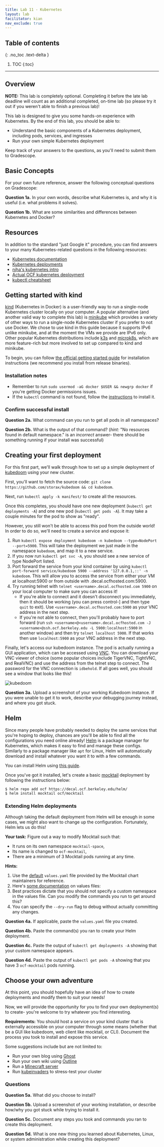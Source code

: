 ```yaml
---
title: Lab 11 - Kubernetes
layout: lab
facilitator: kian
nav_exclude: true
---
```


## Table of contents
{: .no_toc .text-delta }

1. TOC
{:toc}
---

## Overview

**NOTE:** This lab is completely optional. Completing it before the late lab
deadline will count as an additional completed, on-time lab (so please try it out
if you weren't able to finish a previous lab)!

This lab is designed to give you some hands-on experience with Kubernetes. By the end of this lab, you should be able to:

* Understand the basic components of a Kubernetes deployment, including pods, services, and ingresses
* Run your own simple Kubernetes deployment

Keep track of your answers to the questions, as you'll need to submit them to Gradescope.


## Basic Concepts
For your own future reference, answer the following conceptual questions on Gradescope:

**Question 1a.** In your own words, describe what Kubernetes is, and why it is useful (i.e. what problems it solves).

**Question 1b.** What are some similarities and differences between Kubernetes and Docker?


## Resources

In addition to the standard "just Google it" procedure, you can find answers to your many Kubernetes-related questions in the following resources:

 - [Kubernetes documentation](https://kubernetes.io/docs/home/)
 - [Kubernetes deployments](https://kubernetes.io/docs/concepts/workloads/controllers/deployment/)
 - [njha's kubernetes intro](https://nikhiljha.com/posts/kubernetes-intro/)
 - [Actual OCF kubernetes deployment](https://github.com/ocf/kubernetes)
 - [kubectl cheatsheet](https://kubernetes.io/docs/reference/kubectl/cheatsheet/)


## Getting started with kind

[kind](https://kind.sigs.k8s.io) (Kubernetes in Docker) is a user-friendly way to run a single-node Kubernetes cluster locally on your computer. A popular alternative (and another valid way to complete this lab) is [minikube](https://minikube.sigs.k8s.io) which provides a variety of other ways to run a single-node Kubernetes cluster if you prefer to not use Docker. We chose to use kind in this guide because it supports IPv6 unlike minikube, and at the moment the VMs we provide are IPv6 only. Other popular Kubernetes distributions include [k3s](https://k3s.io) and [microk8s](https://microk8s.io/), which are more feature-rich but more involved to set up compared to kind and minikube.

To begin, you can follow [the official getting started guide](https://kind.sigs.k8s.io/docs/user/quick-start/) for installation instructions (we recommend you install from release binaries).


### Installation notes

* Remember to run `sudo usermod -aG docker $USER && newgrp docker` if you're getting Docker permissions issues.
* If the `kubectl` command is not found, follow the [instructions](https://kubernetes.io/docs/tasks/tools/install-kubectl-linux/) to install it.

### Confirm successful install

**Question 2a.** What command can you run to get all pods in all namespaces?

**Question 2b.** What is the output of that command? (*hint:* "No resources found in default namespace." is an *incorrect* answer- there should be something running if your install was successful)



## Creating your first deployment

For this first part, we'll walk through how to set up a simple deployment of [kubedoom](https://github.com/storax/kubedoom) using your new cluster.

First, you'll want to fetch the source code: `git clone https://github.com/storax/kubedoom && cd kubedoom`.

Next, run `kubectl apply -k manifest/` to create all the resources.

Once this completes, you should have one new deployment (`kubectl get deployments -A`) and one new pod (`kubectl get pods -A`). It may take a couple minutes for the pod to show as "ready".

However, you still won't be able to access this pod from the outside world! In order to do so, we'll need to create a service and expose it:
1. Run `kubectl expose deployment kubedoom -n kubedoom --type=NodePort --port=5900`. This will take the deployment we just made in the namespace `kubedoom`, and map it to a new service.
2. If you now run `kubectl get svc -A`, you should see a new service of type NodePort listed.
3. Port forward the service from your kind container by using `kubectl port-forward service/kubedoom 5900 --address '127.0.0.1,::' -n kubedoom`. This will allow you to access the service from either your VM at localhost:5900 or from outside with <username>.decal.ocfhosted.com:5900.
4. Try running telnet with `telnet <username>.decal.ocfhosted.com 5900` on your local computer to make sure you can access it!
    * If you're able to connect and it doesn't disconnect you immediately, then it should be working (you can press control-] and then type `quit` to exit). Use `<username>.decal.ocfhosted.com:5900` as your VNC address in the next step.
    * If you're not able to connect, then you'll probably have to port forward (run `ssh <username>@<username>.decal.ocfhosted.com -J <username>@ssh.ocf.berkeley.edu -L 5900:localhost:5900` in another window) and then try `telnet localhost 5900`. If that works then use `localhost:5900` as your VNC address in the next step.

Finally, let's access our kubedoom instance. The pod is actually running a GUI application, which can be accessed using [VNC](https://en.wikipedia.org/wiki/Virtual_Network_Computing). You can download your VNC viewer of choice (some popular choices include TigerVNC, TightVNC, and RealVNC) and use the address from the telnet step to connect. The password for the VNC connection is `idbehold`. If all goes well, you should see a window that looks like this!

![kubedoom](https://github.com/storax/kubedoom/raw/master/assets/doom.jpg)


**Question 3a.** Upload a screenshot of your working Kubedoom instance. If you were unable to get it to work, describe your debugging journey instead, and where you got stuck.

## Helm

Since many people have probably needed to deploy the same services that you're hoping to deploy, chances are you'll be able to find all the configurations you need online already! [Helm](https://helm.sh/) is a package manager for Kubernetes, which makes it easy to find and manage these configs. Similarly to a package manager like `apt` for Linux, Helm will automatically download and install whatever you want it to with a few commands.

You can install Helm using [this guide](https://helm.sh/docs/intro/install/).

Once you've got it installed, let's create a basic [mocktail](https://github.com/Huseyinnurbaki/mocktail) deployment by following the instructions below:

```sh
$ helm repo add ocf https://decal.ocf.berkeley.edu/helm/
$ helm install mocktail ocf/mocktail
```


### Extending Helm deployments

Although taking the default deployment from Helm will be enough in some cases, we might also want to change up the configuration. Fortunately, Helm lets us do this!

**Your task:** Figure out a way to modify Mocktail such that:
 - It runs on its own namespace `mocktail-space`,
 - Its name is changed to `ocf-mocktail`,
 - There are a minimum of 3 Mocktail pods running at any time.


**Hints:**
1. Use the [default](https://github.com/Huseyinnurbaki/charts/blob/release/hhaluk/mocktail/values.yaml) `values.yaml` file provided by the Mocktail chart maintainers for reference.
2. Here's [some documentation](https://helm.sh/docs/chart_template_guide/values_files/) on values files:
3. Best practices dictate that you should not specify a custom namespace in the values file. Can you modify the commands you run to get around this?
4. You can specify the `--dry-run` flag to debug without actually committing any changes.

**Question 4a.** If applicable, paste the `values.yaml` file you created.

**Question 4b.** Paste the command(s) you ran to create your Helm deployment.

**Question 4c.** Paste the output of `kubectl get deployments -A` showing that your custom namespace appears.

**Question 4d.** Paste the output of `kubectl get pods -A` showing that you have 3 `ocf-mocktail` pods running.




## Choose your own adventure

At this point, you should hopefully have an idea of how to create deployments and modify them to suit your needs!

Now, we will provide the opportunity for you to find your own deployment(s) to create- you're welcome to try whatever you find interesting.

**Requirements:** You should host a service on your kind cluster that is externally accessible on your computer through some means (whether that be a GUI like kubedoom, web client like mocktail, or CLI). Document the process you took to install and expose this service.

Some suggestions include but are not limited to:
 - Run your own blog using [Ghost](https://artifacthub.io/packages/helm/bitnami/ghost)
 - Run your own wiki using [Outline](https://artifacthub.io/packages/helm/outline/outline)
 - Run a [Minecraft server](https://github.com/solarhess/kubernetes-minecraft-server)
 - Run [kubeinvaders](https://github.com/lucky-sideburn/kubeinvaders) to stress-test your cluster


### Questions

**Question 5a.** What did you choose to install?

**Question 5b.** Upload a screenshot of your working installation, or describe how/why you got stuck while trying to install it.

**Question 5c.** Document any steps you took and commands you ran to create this deployment.

**Question 5d.** What is one new thing you learned about Kubernetes, Linux, or system administration while creating this deployment?
